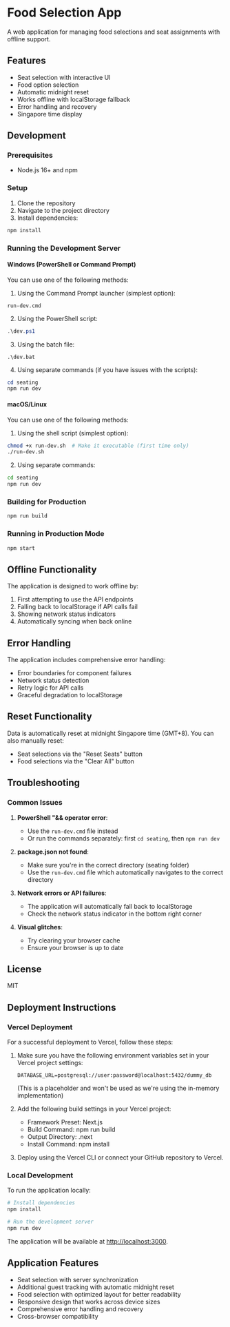 # Food Selection App

A web application for managing food selections and seat assignments with offline support.

## Features

- Seat selection with interactive UI
- Food option selection
- Automatic midnight reset
- Works offline with localStorage fallback
- Error handling and recovery
- Singapore time display

## Development

### Prerequisites

- Node.js 16+ and npm

### Setup

1. Clone the repository
2. Navigate to the project directory
3. Install dependencies:

```bash
npm install
```

### Running the Development Server

#### Windows (PowerShell or Command Prompt)

You can use one of the following methods:

1. Using the Command Prompt launcher (simplest option):
```
run-dev.cmd
```

2. Using the PowerShell script:
```powershell
.\dev.ps1
```

3. Using the batch file:
```
.\dev.bat
```

4. Using separate commands (if you have issues with the scripts):
```powershell
cd seating
npm run dev
```

#### macOS/Linux

You can use one of the following methods:

1. Using the shell script (simplest option):
```bash
chmod +x run-dev.sh  # Make it executable (first time only)
./run-dev.sh
```

2. Using separate commands:
```bash
cd seating
npm run dev
```

### Building for Production

```bash
npm run build
```

### Running in Production Mode

```bash
npm start
```

## Offline Functionality

The application is designed to work offline by:

1. First attempting to use the API endpoints
2. Falling back to localStorage if API calls fail
3. Showing network status indicators
4. Automatically syncing when back online

## Error Handling

The application includes comprehensive error handling:

- Error boundaries for component failures
- Network status detection
- Retry logic for API calls
- Graceful degradation to localStorage

## Reset Functionality

Data is automatically reset at midnight Singapore time (GMT+8). You can also manually reset:

- Seat selections via the "Reset Seats" button
- Food selections via the "Clear All" button

## Troubleshooting

### Common Issues

1. **PowerShell "&& operator error**:
   - Use the `run-dev.cmd` file instead
   - Or run the commands separately: first `cd seating`, then `npm run dev`

2. **package.json not found**:
   - Make sure you're in the correct directory (seating folder)
   - Use the `run-dev.cmd` file which automatically navigates to the correct directory

3. **Network errors or API failures**:
   - The application will automatically fall back to localStorage
   - Check the network status indicator in the bottom right corner

4. **Visual glitches**:
   - Try clearing your browser cache
   - Ensure your browser is up to date

## License

MIT

## Deployment Instructions

### Vercel Deployment

For a successful deployment to Vercel, follow these steps:

1. Make sure you have the following environment variables set in your Vercel project settings:
   ```
   DATABASE_URL=postgresql://user:password@localhost:5432/dummy_db
   ```
   (This is a placeholder and won't be used as we're using the in-memory implementation)

2. Add the following build settings in your Vercel project:
   - Framework Preset: Next.js
   - Build Command: npm run build
   - Output Directory: .next
   - Install Command: npm install

3. Deploy using the Vercel CLI or connect your GitHub repository to Vercel.

### Local Development

To run the application locally:

```bash
# Install dependencies
npm install

# Run the development server
npm run dev
```

The application will be available at [http://localhost:3000](http://localhost:3000).

## Application Features

- Seat selection with server synchronization
- Additional guest tracking with automatic midnight reset
- Food selection with optimized layout for better readability
- Responsive design that works across device sizes
- Comprehensive error handling and recovery
- Cross-browser compatibility

